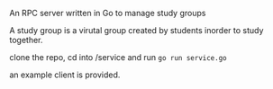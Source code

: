 An RPC server written in Go to manage study groups

A study group is a virutal group created by students inorder to study together.

clone the repo, cd into /service and run `go run service.go`

an example client is provided.
